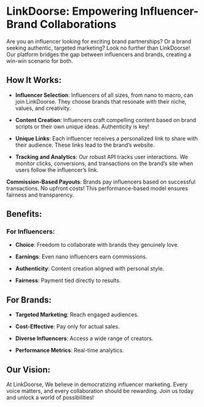 # LinkDoorse: Empowering Influencer-Brand Collaborations #

Are you an influencer looking for exciting brand partnerships? Or a brand seeking authentic, targeted marketing? Look no further than LinkDoorse! Our platform bridges the gap between influencers and brands, creating a win-win scenario for both.

## How It Works: ##

- __Influencer Selection__: Influencers of all sizes, from nano to macro, can join LinkDoorse. They choose brands that resonate with their niche, values, and creativity.

- __Content Creation__: Influencers craft compelling content based on brand scripts or their own unique ideas. Authenticity is key!

- __Unique Links__: Each influencer receives a personalized link to share with their audience. These links lead to the brand’s website.

- __Tracking and Analytics__: Our robust API tracks user interactions. We monitor clicks, conversions, and transactions on the brand’s site when users follow the influencer’s link.

__Commission-Based Payouts__: Brands pay influencers based on successful transactions. No upfront costs! This performance-based model ensures fairness and transparency.

## Benefits: ##

### For Influencers: ###

- __Choice__: Freedom to collaborate with brands they genuinely love.

- __Earnings__: Even nano influencers earn commissions.
  
- __Authenticity__: Content creation aligned with personal style.

- __Fairness__: Payment tied directly to results.
  
## For Brands: ##

- __Targeted Marketing__: Reach engaged audiences.

- __Cost-Effective__: Pay only for actual sales.

- __Diverse Influencers__: Access a wide range of creators.

- __Performance Metrics__: Real-time analytics.

## Our Vision: ##

At LinkDoorse, We believe in democratizing influencer marketing. Every voice matters, and every collaboration should be rewarding. Join us today and unlock a world of possibilities!




